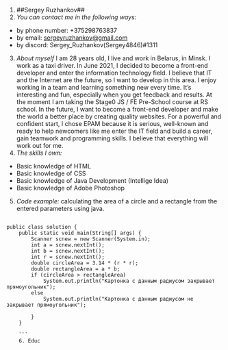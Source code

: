 1. ##Sergey Ruzhankov##
2. *You can contact me in the following ways:*
* by phone number: +375298763837
* by email: sergeyruzhankov@gmail.com
* by discord: Sergey_Ruzhankov(Sergey4846)#1311
3. *About myself*
I am 28 years old, I live and work in Belarus, in Minsk. I work as a taxi driver. In June 2021, I decided to become a front-end developer and enter the information technology field. I believe that IT and the Internet are the future, so I want to develop in this area. I enjoy working in a team and learning something new every time. It’s interesting and fun, especially when you get feedback and results. At the moment I am taking the Stage0 JS / FE Pre-School course at RS school. In the future, I want to become a front-end developer and make the world a better place by creating quality websites. For a powerful and confident start, I chose EPAM because it is serious, well-known and ready to help newcomers like me enter the IT field and build a career, gain teamwork and programming skills. I believe that everything will work out for me.
4. *The skills I own:*
* Basic knowledge of HTML
* Basic knowledge of CSS
* Basic knowledge of Java Development (Intellige Idea)
* Basic knowledge of Adobe Photoshop
5. *Code example:*
calculating the area of ​​a circle and a rectangle from the entered parameters using java.
``` import java.util.Scanner;

public class solution {
    public static void main(String[] args) {
        Scanner scnew = new Scanner(System.in);
        int a = scnew.nextInt();
        int b = scnew.nextInt();
        int r = scnew.nextInt();
        double circleArea = 3.14 * (r * r);
        double rectangleArea = a * b;
        if (circleArea > rectangleArea)
            System.out.println("Картонка с данным радиусом закрывает прямоугольник");
        else
            System.out.println("Картонка с данным радиусом не закрывает прямоугольник");

        }
    }

    ```    
    6. Educ
